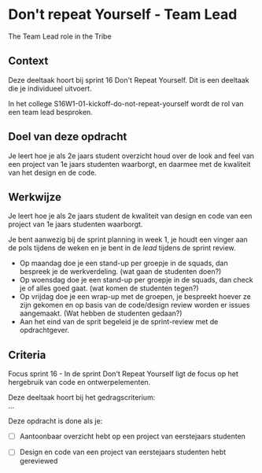 
# Don't repeat Yourself - Team Lead

The Team Lead role in the Tribe 

## Context

Deze deeltaak hoort bij sprint 16 Don't Repeat Yourself. Dit is een deeltaak die je individueel uitvoert.

In het college S16W1-01-kickoff-do-not-repeat-yourself wordt de rol van een team lead besproken.


## Doel van deze opdracht

Je leert hoe je als 2e jaars student overzicht houd over de look and feel van een project van 1e jaars studenten waarborgt, en daarmee met de kwaliteit van het design en de code. 


## Werkwijze

Je leert hoe je als 2e jaars student de kwaliteit van design en code van een project van 1e jaars studenten waarborgt.

Je bent aanwezig bij de sprint planning in week 1, je houdt een vinger aan de pols tijdens de weken en je bent in de _lead_ tijdens de sprint review. 

- Op maandag doe je een stand-up per groepje in de squads, dan bespreek je de werkverdeling. (wat gaan de studenten doen?)
- Op woensdag  doe je een stand-up per groepje in de squads, dan check je of alles goed gaat. (wat komen de studenten tegen?)
- Op vrijdag doe je een wrap-up met  de groepen, je bespreekt hoever ze zijn gekomen en op basis van de code/design review worden er issues aangemaakt. (Wat hebben de studenten gedaan?)
- Aan het eind van de sprit begeleid je de sprint-review met de opdrachtgever.

## Criteria

Focus sprint 16 -  In de sprint Don't Repeat Yourself ligt de focus op het hergebruik van code en ontwerpelementen.

Deze deeltaak hoort bij het gedragscriterium:  
...

Deze opdracht is done als je:

- [ ] Aantoonbaar overzicht hebt op een project van eerstejaars studenten
- [ ] Design en code van een project van eerstejaars studenten hebt gereviewed


